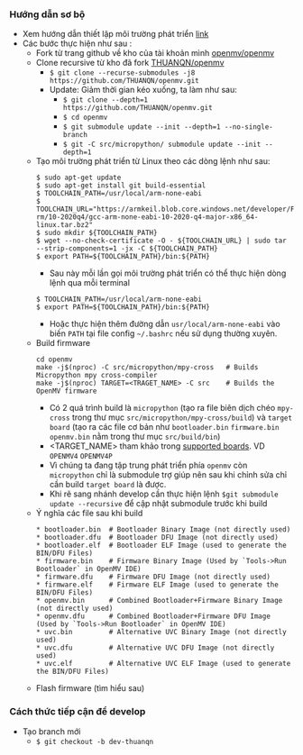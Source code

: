 ### Hướng dẫn sơ bộ
- Xem hướng dẫn thiết lập môi trường phát triển [link](src/README.md)
- Các bước thực hiện như sau :
  - Fork từ trang github về kho của tài khoản mình [openmv/openmv](https://github.com/openmv/openmv.git)
  - Clone recursive từ kho đã fork [THUANQN/openmv](https://github.com/THUANQN/openmv.git)
    - `$ git clone --recurse-submodules -j8 https://github.com/THUANQN/openmv.git`
    - Update: Giảm thời gian kéo xuống, ta làm như sau:
        - `$ git clone --depth=1 https://github.com/THUANQN/openmv.git`
        - `$ cd openmv`
        - `$ git submodule update --init --depth=1 --no-single-branch`
        - `$ git -C src/micropython/ submodule update --init --depth=1`
  - Tạo môi trường phát triển từ Linux theo các dòng lệnh như sau: 
    ```
    $ sudo apt-get update
    $ sudo apt-get install git build-essential
    $ TOOLCHAIN_PATH=/usr/local/arm-none-eabi
    $ TOOLCHAIN_URL="https://armkeil.blob.core.windows.net/developer/Files/downloads/gnu-rm/10-2020q4/gcc-arm-none-eabi-10-2020-q4-major-x86_64-linux.tar.bz2"
    $ sudo mkdir ${TOOLCHAIN_PATH}
    $ wget --no-check-certificate -O - ${TOOLCHAIN_URL} | sudo tar --strip-components=1 -jx -C ${TOOLCHAIN_PATH}
    $ export PATH=${TOOLCHAIN_PATH}/bin:${PATH}
    ```
    - Sau này mỗi lần gọi môi trường phát triển có thể thực hiện dòng lệnh qua mỗi terminal
    ```
    $ TOOLCHAIN_PATH=/usr/local/arm-none-eabi
    $ export PATH=${TOOLCHAIN_PATH}/bin:${PATH}
    ```
    - Hoặc thực hiện thêm đường dẫn `usr/local/arm-none-eabi` vào biến `PATH` tại file config `~/.bashrc` nếu sử dụng thường xuyên.
  - Build firmware
    ```
    cd openmv
    make -j$(nproc) -C src/micropython/mpy-cross   # Builds Micropython mpy cross-compiler
    make -j$(nproc) TARGET=<TRAGET_NAME> -C src    # Builds the OpenMV firmware
    ```
    - Có 2 quá trình build là `micropython` (tạo ra file biên dịch chéo `mpy-cross` trong thư mục `src/micropython/mpy-cross/build`) và `target board` (tạo ra các file cơ bản như `bootloader.bin` `firmware.bin` `openmv.bin` nằm trong thư mục `src/build/bin`)
    - <TARGET_NAME> tham khảo trong [supported boards](https://github.com/openmv/openmv/tree/master/src/omv/boards). VD `OPENMV4` `OPENMV4P`
    - Vì chúng ta đang tập trung phát triển phía `openmv` còn `micropython` chỉ là submodule trợ giúp nên sau khi chỉnh sửa chỉ cần build `target board` là được.
    - Khi rẽ sang nhánh develop cần thực hiện lệnh `$git submodule update --recursive` để cập nhật submodule trước khi build
  - Ý nghĩa các file sau khi build
    ```
    * bootloader.bin  # Bootloader Binary Image (not directly used)
    * bootloader.dfu  # Bootloader DFU Image (not directly used)
    * bootloader.elf  # Bootloader ELF Image (used to generate the BIN/DFU Files)
    * firmware.bin    # Firmware Binary Image (Used by `Tools->Run Bootloader` in OpenMV IDE)
    * firmware.dfu    # Firmware DFU Image (not directly used)
    * firmware.elf    # Firmware ELF Image (used to generate the BIN/DFU Files)
    * openmv.bin      # Combined Bootloader+Firmware Binary Image (not directly used)
    * openmv.dfu      # Combined Bootloader+Firmware DFU Image (Used by `Tools->Run Bootloader` in OpenMV IDE)
    * uvc.bin         # Alternative UVC Binary Image (not directly used)
    * uvc.dfu         # Alternative UVC DFU Image (not directly used)
    * uvc.elf         # Alternative UVC ELF Image (used to generate the BIN/DFU Files)
    ```
  - Flash firmware (tìm hiểu sau)
### Cách thức tiếp cận để develop
- Tạo branch mới 
    - `$ git checkout -b dev-thuanqn`
    